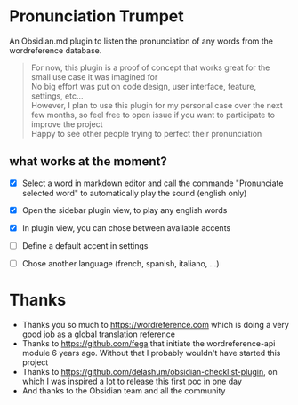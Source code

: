 # Pronunciation Trumpet

An Obsidian.md plugin to listen the pronunciation of any words from the wordreference database.

> For now, this plugin is a proof of concept that works great for the small use case it was imagined for\
> No big effort was put on code design, user interface, feature, settings, etc...\
> However, I plan to use this plugin for my personal case over the next few months, so feel free to open issue if you want to participate to improve the project\
> Happy to see other people trying to perfect their pronunciation


## what works at the moment?

- [x] Select a word in markdown editor and call the commande "Pronunciate selected word" to automatically play the sound (english only)
- [x] Open the sidebar plugin view, to play any english words
- [x] In plugin view, you can chose between available accents
- [ ] Define a default accent in settings
- [ ] Chose another language (french, spanish, italiano, ...)


# Thanks

- Thanks you so much to https://wordreference.com which is doing a very good job as a global translation reference
- Thanks to https://github.com/fega that initiate the wordreference-api module 6 years ago. Without that I probably wouldn't have started this project
- Thanks to https://github.com/delashum/obsidian-checklist-plugin, on which I was inspired a lot to release this first poc in one day
- And thanks to the Obsidian team and all the community